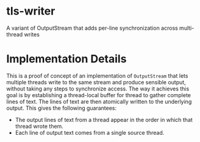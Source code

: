 # tls-writer
A variant of OutputStream that adds per-line synchronization across multi-thread writes

# Implementation Details

This is a proof of concept of an implementation of `OutputStream` that lets multiple
threads write to the same stream and produce sensible output, without taking any
steps to synchronize access. The way it achieves this goal is by establishing a
thread-local buffer for thread to gather complete lines of text. The lines of text
are then atomically written to the underlying output. This gives the following
guarantees:

* The output lines of text from a thread appear in the order in which that thread wrote them.
* Each line of output text comes from a single source thread.

